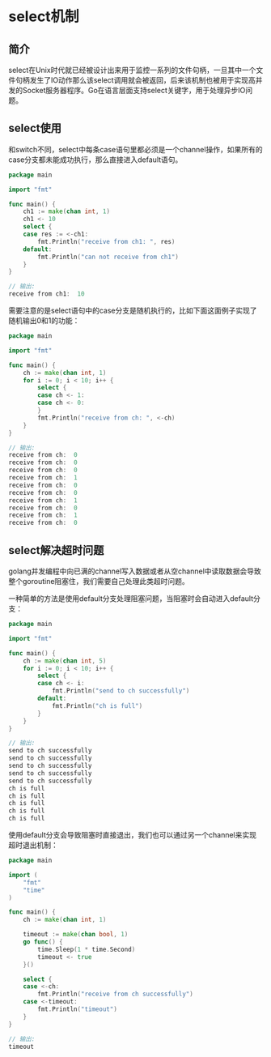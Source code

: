 # select机制

## 简介

select在Unix时代就已经被设计出来用于监控一系列的文件句柄，一旦其中一个文件句柄发生了IO动作那么该select调用就会被返回，后来该机制也被用于实现高并发的Socket服务器程序。Go在语言层面支持select关键字，用于处理异步IO问题。

## select使用

和switch不同，select中每条case语句里都必须是一个channel操作，如果所有的case分支都未能成功执行，那么直接进入default语句。

```go
package main

import "fmt"

func main() {
	ch1 := make(chan int, 1)
	ch1 <- 10
	select {
	case res := <-ch1:
		fmt.Println("receive from ch1: ", res)
	default:
		fmt.Println("can not receive from ch1")
	}
}

// 输出:
receive from ch1:  10
```

需要注意的是select语句中的case分支是随机执行的，比如下面这面例子实现了随机输出0和1的功能：

```go
package main

import "fmt"

func main() {
	ch := make(chan int, 1)
	for i := 0; i < 10; i++ {
		select {
		case ch <- 1:
		case ch <- 0:
		}
		fmt.Println("receive from ch: ", <-ch)
	}
}

// 输出:
receive from ch:  0
receive from ch:  0
receive from ch:  0
receive from ch:  1
receive from ch:  0
receive from ch:  0
receive from ch:  1
receive from ch:  0
receive from ch:  1
receive from ch:  0
```

## select解决超时问题

golang并发编程中向已满的channel写入数据或者从空channel中读取数据会导致整个goroutine阻塞住，我们需要自己处理此类超时问题。

一种简单的方法是使用default分支处理阻塞问题，当阻塞时会自动进入default分支：

```go
package main

import "fmt"

func main() {
	ch := make(chan int, 5)
	for i := 0; i < 10; i++ {
		select {
		case ch <- i:
			fmt.Println("send to ch successfully")
		default:
			fmt.Println("ch is full")
		}
	}
}

// 输出:
send to ch successfully
send to ch successfully
send to ch successfully
send to ch successfully
send to ch successfully
ch is full
ch is full
ch is full
ch is full
ch is full
```

使用default分支会导致阻塞时直接退出，我们也可以通过另一个channel来实现超时退出机制：

```go
package main

import (
	"fmt"
	"time"
)

func main() {
	ch := make(chan int, 1)

	timeout := make(chan bool, 1)
	go func() {
		time.Sleep(1 * time.Second)
		timeout <- true
	}()

	select {
	case <-ch:
		fmt.Println("receive from ch successfully")
	case <-timeout:
		fmt.Println("timeout")
	}
}

// 输出:
timeout
```

